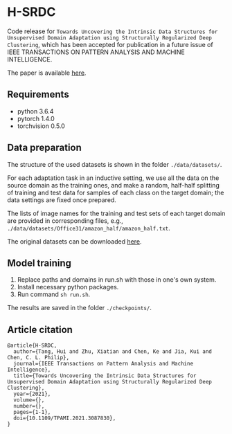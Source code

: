 # H-SRDC
Code release for `Towards Uncovering the Intrinsic Data Structures for Unsupervised Domain Adaptation using Structurally Regularized Deep Clustering`, which has been accepted for publication in a future issue of IEEE TRANSACTIONS ON PATTERN ANALYSIS AND MACHINE INTELLIGENCE. 

The paper is available [here](https://ieeexplore.ieee.org/document/9449976).

## Requirements
- python 3.6.4
- pytorch 1.4.0
- torchvision 0.5.0

## Data preparation
The structure of the used datasets is shown in the folder `./data/datasets/`. 

For each adaptation task in an inductive setting, we use all the data on the source domain as the training ones, and make a random, half-half splitting of training and test data for samples of each class on the target domain; the data settings are fixed once prepared. 

The lists of image names for the training and test sets of each target domain are provided in corresponding files, e.g., `./data/datasets/Office31/amazon_half/amazon_half.txt`.

The original datasets can be downloaded [here](https://github.com/jindongwang/transferlearning/blob/master/data/dataset.md).

## Model training
1. Replace paths and domains in run.sh with those in one's own system. 
2. Install necessary python packages.
3. Run command `sh run.sh`.

The results are saved in the folder `./checkpoints/`.

## Article citation
```
@article{H-SRDC,
  author={Tang, Hui and Zhu, Xiatian and Chen, Ke and Jia, Kui and Chen, C. L. Philip},
  journal={IEEE Transactions on Pattern Analysis and Machine Intelligence}, 
  title={Towards Uncovering the Intrinsic Data Structures for Unsupervised Domain Adaptation using Structurally Regularized Deep Clustering}, 
  year={2021},
  volume={},
  number={},
  pages={1-1},
  doi={10.1109/TPAMI.2021.3087830},
}
```
